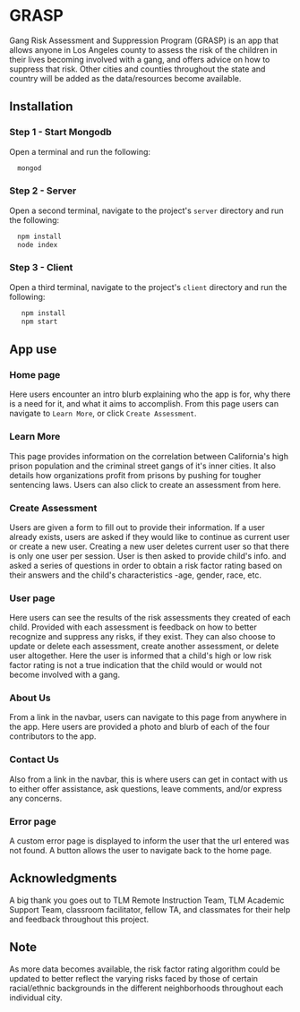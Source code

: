# GRASP

Gang Risk Assessment and Suppression Program (GRASP) is an app that allows anyone in Los Angeles county to assess the risk of the children in their lives becoming involved with a gang, and offers advice on how to suppress that risk. Other cities and counties throughout the state and country will be added as the data/resources become available.

## Installation

### Step 1 - Start Mongodb
Open a terminal and run the following:

```bash
  mongod
```

### Step 2 - Server
Open a second terminal, navigate to the project's `server` directory and run the following:

```bash
  npm install
  node index
```

### Step 3 - Client
Open a third terminal, navigate to the project's `client` directory and run the following:

```bash
   npm install
   npm start
```

## App use

### Home page

Here users encounter an intro blurb explaining who the app is for, why there is a need for it, and what it aims to accomplish. From this page users can navigate to `Learn More`, or click `Create Assessment`.

### Learn More

This page provides information on the correlation between California's high prison population and the criminal street gangs of it's inner cities. It also details how organizations profit from prisons by pushing for tougher sentencing laws. Users can also click to create an assessment from here.

### Create Assessment

Users are given a form to fill out to provide their information. If a user already exists, users are asked if they would like to continue as current user or create a new user. Creating a new user deletes current user so that there is only one user per session. User is then asked to provide child's info. and asked a series of questions in order to obtain a risk factor rating based on their answers and the child's characteristics -age, gender, race, etc.

### User page

Here users can see the results of the risk assessments they created of each child. Provided with each assessment is feedback on how to better recognize and suppress any risks, if they exist. They can also choose to update or delete each assessment, create another assessment, or delete user altogether. Here the user is informed that a child's high or low risk factor rating is not a true indication that the child would or would not become involved with a gang.

### About Us

From a link in the navbar, users can navigate to this page from anywhere in the app. Here users are provided a photo and blurb of each of the four contributors to the app.

### Contact Us

Also from a link in the navbar, this is where users can get in contact with us to either offer assistance, ask questions, leave comments, and/or express any concerns.
 
 ### Error page
 
 A custom error page is displayed to inform the user that the url entered was not found. A button allows the user to navigate back to the home page.
 
 
## Acknowledgments ##

A big thank you goes out to TLM Remote Instruction Team, TLM Academic Support Team, classroom facilitator, fellow TA, and classmates for their help and feedback throughout this project.

## Note ##

As more data becomes available, the risk factor rating algorithm could be updated to better reflect the varying risks faced by those of certain racial/ethnic backgrounds in the different neighborhoods throughout each individual city.
